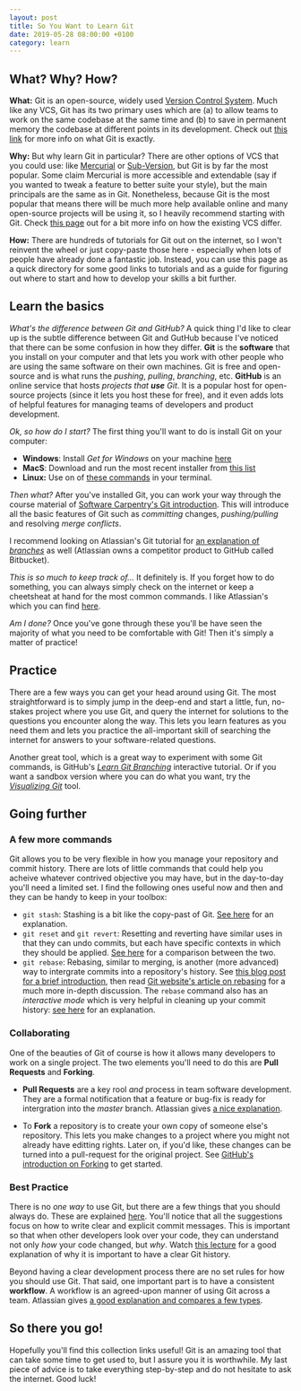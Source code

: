 ```yaml
---
layout: post
title: So You Want to Learn Git
date: 2019-05-28 08:00:00 +0100
category: learn
---
```


## What? Why? How?

**What:** Git is an open-source, widely used [Version Control System][vcs-def]. Much like any VCS, Git has its two primary uses which are (a) to allow teams to work on the same codebase at the same time and (b) to save in permanent memory the codebase at different points in its development. Check out [this link][vcs-git] for more info on what Git is exactly.

**Why:** But why learn Git in particular? There are other options of VCS that you could use: like [Mercurial][vcs-mercurial] or [Sub-Version](https://subversion.apache.org/), but Git is by far the most popular. Some claim Mercurial is more accessible and extendable (say if you wanted to tweak a feature to better suite your style), but the main principals are the same as in Git. Nonetheless, because Git is the most popular that means there will be much more help available online and many open-source projects will be using it, so I heavily recommend starting with Git. Check [this page][vcs-compare] out for a bit more info on how the existing VCS differ.

**How:** There are hundreds of tutorials for Git out on the internet, so I won't reinvent the wheel or just copy-paste those here - especially when lots of people have already done a fantastic job. Instead, you can use this page as a quick directory for some good links to tutorials and as a guide for figuring out where to start and how to develop your skills a bit further.


## Learn the basics

_What's the difference between Git and GitHub?_ A quick thing I'd like to clear up is the subtle difference between Git and GutHub because I've noticed that there can be some confusion in how they differ. **Git** is the **software** that you install on your computer and that lets you work with other people who are using the same software on their own machines. Git is free and open-source and is what runs the _pushing_, _pulling_, _branching_, etc. **GitHub** is an online service that hosts _projects that **use** Git_. It is a popular host for open-source projects (since it lets you host these for free), and it even adds lots of helpful features for managing teams of developers and product development.

_Ok, so how do I start?_ The first thing you'll want to do is install Git on your computer:
* **Windows**: Install _Get for Windows_ on your machine [here](https://gitforwindows.org/)
* **MacS**: Download and run the most recent installer from [this list](https://sourceforge.net/projects/git-osx-installer/files/)
* **Linux:** Use on of [these commands](https://git-scm.com/download/linux) in your terminal.

_Then what?_ After you've installed Git, you can work your way through the course material of [Software Carpentry's Git introduction][sc-git-novice]. This will introduce all the basic features of Git such as _committing_ changes, _pushing/pulling_ and resolving _merge conflicts_.

I recommend looking on Atlassian's Git tutorial for [an explanation of _branches_][atlassian-branches] as well (Atlassian owns a competitor product to GitHub called Bitbucket).

_This is so much to keep track of..._ It definitely is. If you forget how to do something, you can always simply check on the internet or keep a cheetsheat at hand for the most common commands. I like Atlassian's which you can find [here][atlassian-cheatsheet].

_Am I done?_ Once you've gone through these you'll be have seen the majority of what you need to be comfortable with Git! Then it's simply a matter of practice!


## Practice

There are a few ways you can get your head around using Git. The most straightforward is to simply jump in the deep-end and start a little, fun, no-stakes project where you use Git, and query the internet for solutions to the questions you encounter along the way. This lets you learn features as you need them and lets you practice the all-important skill of searching the internet for answers to your software-related questions.

Another great tool, which is a great way to experiment with some Git commands, is GitHub's [_Learn Git Branching_][github-branching] interactive tutorial. Or if you want a sandbox version where you can do what you want, try the [_Visualizing Git_][github-vis] tool.


## Going further

### A few more commands

Git allows you to be very flexible in how you manage your repository and commit history. There are lots of little commands that could help you acheive whatever contrived objective you may have, but in the day-to-day you'll need a limited set. I find the following ones useful now and then and they can be handy to keep in your toolbox:
* `git stash`: Stashing is a bit like the copy-past of Git. [See here][git-stash] for an explanation.
* `git reset` and `git revert`: Resetting and reverting have similar uses in that they can undo commits, but each have specific contexts in which they should be applied. [See here][git-reset] for a comparison between the two.
* `git rebase`: Rebasing, similar to merging, is another (more advanced) way to intergrate commits into a repository's history. See [this blog post for a brief introduction][git-tower-rebase], then read [Git website's article on rebasing][git-rebase] for a much more in-depth discussion. The `rebase` command also has an _interactive mode_ which is very helpful in cleaning up your commit history: [see here][git-rebase-interact] for an explanation.


### Collaborating

One of the beauties of Git of course is how it allows many developers to work on a single project. The two elements you'll need to do this are **Pull Requests** and **Forking**.

* **Pull Requests** are a key rool _and_ process in team software development. They are a formal notification that a feature or bug-fix is ready for intergration into the _master_ branch. Atlassian gives [a nice explanation][atlassian-pull-request].

* To **Fork** a repository is to create your own copy of someone else's repository. This lets you make changes to a project where you might not already have editting rights. Later on, if you'd like, these changes can be turned into a pull-request for the original project. See [GitHub's introduction on Forking][github-forking] to get started.


### Best Practice

There is no _one way_ to use Git, but there are a few things that you should always do. These are explained [here][git-tower-best]. You'll notice that all the suggestions focus on how to write clear and explicit commit messages. This is important so that when other developers look over your code, they can understand not only _how_ your code changed, but _why_. Watch [this lecture][ruby-git-history] for a good explanation of why it is important to have a clear Git history.

Beyond having a clear development process there are no set rules for how you should use Git. That said, one important part is to have a consistent **workflow**. A workflow is an agreed-upon manner of using Git across a team. Atlassian gives [a good explanation and compares a few types][atlassian-workflow].


## So there you go!

Hopefully you'll find this collection links useful! Git is an amazing tool that can take some time to get used to, but I assure you it is worthwhile. My last piece of advice is to take everything step-by-step and do not hesitate to ask the internet. Good luck!


[vcs-def]: https://www.toolsqa.com/git/version-control-system/
[vcs-git]: https://www.toolsqa.com/git/what-is-git/
[vcs-compare]: https://www.pythonforengineers.com/svn-vs-git-vs-mercurial/
[vcs-mercurial]: https://www.mercurial-scm.org/about
[sc-git-novice]: http://swcarpentry.github.io/git-novice/
[atlassian-branches]:https://www.atlassian.com/git/tutorials/using-branches
[atlassian-cheatsheet]: https://www.atlassian.com/git/tutorials/atlassian-git-cheatsheet
[github-branching]: https://learngitbranching.js.org/
[github-vis]: http://git-school.github.io/visualizing-git/
[git-stash]: https://git-scm.com/book/en/v1/Git-Tools-Stashing
[git-reset]: https://www.atlassian.com/git/tutorials/resetting-checking-out-and-reverting
[git-tower-rebase]: https://www.git-tower.com/blog/understanding-rebase-merge-in-git/
[git-rebase]: https://git-scm.com/book/en/v2/Git-Branching-Rebasing
[git-rebase-interact]: https://git-scm.com/book/en/v2/Git-Tools-Rewriting-History
[atlassian-pull-request]:https://www.atlassian.com/git/tutorials/making-a-pull-request
[github-forking]: https://guides.github.com/activities/forking/
[git-tower-best]: https://www.git-tower.com/learn/git/ebook/en/command-line/appendix/best-practices
[ruby-git-history]: https://brightonruby.com/2018/a-branch-in-time-tekin-suleyman/
[atlassian-workflow]: https://www.atlassian.com/git/tutorials/comparing-workflows